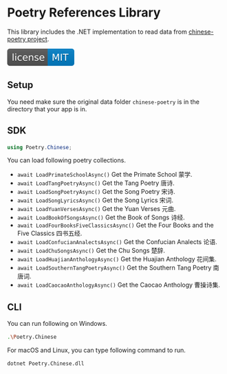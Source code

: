 # Poetry References Library

This library includes the .NET implementation to read data from [chinese-poetry project](https://github.com/chinese-poetry/chinese-poetry).

[![MIT licensed](./docs/assets/badge_lisence_MIT.svg)](https://github.com/nuscien/trivial/blob/master/LICENSE)

## Setup

You need make sure the original data folder `chinese-poetry` is in the directory that your app is in.

## SDK

```csharp
using Poetry.Chinese;
```

You can load following poetry collections.

- `await LoadPrimateSchoolAsync()` Get the Primate School 蒙学.
- `await LoadTangPoetryAsync()` Get the Tang Poetry 唐诗.
- `await LoadSongPoetryAsync()` Get the Song Poetry 宋诗.
- `await LoadSongLyricsAsync()` Get the Song Lyrics 宋词.
- `await LoadYuanVersesAsync()` Get the Yuan Verses 元曲.
- `await LoadBookOfSongsAsync()` Get the Book of Songs 诗经.
- `await LoadFourBooksFiveClassicsAsync()` Get the Four Books and the Five Classics 四书五经.
- `await LoadConfucianAnalectsAsync()` Get the Confucian Analects 论语.
- `await LoadChuSongsAsync()` Get the Chu Songs 楚辞.
- `await LoadHuajianAnthologyAsync()` Get the Huajian Anthology 花间集.
- `await LoadSouthernTangPoetryAsync()` Get the Southern Tang Poetry 南唐词.
- `await LoadCaocaoAnthologyAsync()` Get the Caocao Anthology 曹操诗集.

## CLI

You can run following on Windows.

```sh
.\Poetry.Chinese
```

For macOS and Linux, you can type following command to run.

```sh
dotnet Poetry.Chinese.dll
```
